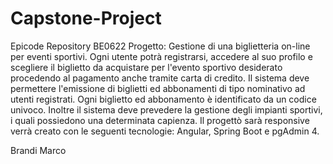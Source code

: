 # Capstone-Project
 Epicode Repository BE0622
Progetto: Gestione di una biglietteria on-line per eventi sportivi.
Ogni utente potrà registrarsi, accedere al suo profilo e scegliere il biglietto da acquistare per l'evento sportivo desiderato procedendo al pagamento anche tramite carta di credito.
Il sistema deve permettere l'emissione di biglietti ed abbonamenti di tipo nominativo ad utenti registrati. Ogni biglietto ed abbonamento è identificato da un codice univoco. Inoltre il sistema deve prevedere la gestione degli impianti sportivi, i quali possiedono una determinata capienza. 
Il progettò sarà responsive verrà creato con le seguenti tecnologie: Angular, Spring Boot e pgAdmin 4.

Brandi Marco
